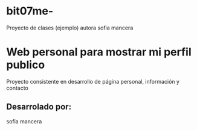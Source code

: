 # bit07me-
Proyecto de clases (ejemplo)
autora  sofia mancera 
#  Web personal para mostrar mi perfil publico
Proyecto consistente en desarrollo de página personal, información y contacto

##  Desarrolado por:
sofia  mancera 
